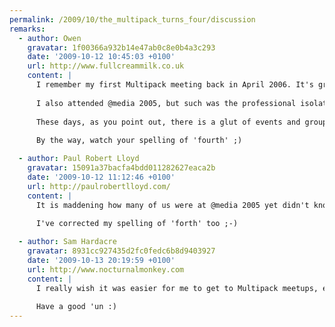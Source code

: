 ```yaml
---
permalink: /2009/10/the_multipack_turns_four/discussion
remarks:
  - author: Owen
    gravatar: 1f00366a932b14e47ab0c8e0b4a3c293
    date: '2009-10-12 10:45:03 +0100'
    url: http://www.fullcreammilk.co.uk
    content: |
      I remember my first Multipack meeting back in April 2006. It's great that some of the people I met then are still attending regularly and, like me, finding it rewarding.
      
      I also attended @media 2005, but such was the professional isolation I felt then, that it took almost a year before I found the Multipack.
      
      These days, as you point out, there is a glut of events and groups for Web geeks to attend and participate in, which is a very positive state of affairs. And I'm glad that Multipack continues to go from strength to strength, particularly Geek In The Park.
      
      By the way, watch your spelling of 'fourth' ;)

  - author: Paul Robert Lloyd
    gravatar: 15091a37bacfa4bdd011282627eaca2b
    date: '2009-10-12 11:12:46 +0100'
    url: http://paulrobertlloyd.com/
    content: |
      It is maddening how many of us were at @media 2005 yet didn't know we all worked so near to each other.
      
      I've corrected my spelling of 'forth' too ;-)

  - author: Sam Hardacre
    gravatar: 8931cc927435d2fc0fedc6b8d9403927
    date: '2009-10-13 20:19:59 +0100'
    url: http://www.nocturnalmonkey.com
    content: |
      I really wish it was easier for me to get to Multipack meetups, especially this one. It's always great to meet up with you folks and have a few drinks. It's almost a year since I last made the journey so it's high time I make the journey to Brum.
      
      Have a good 'un :)
---
```

